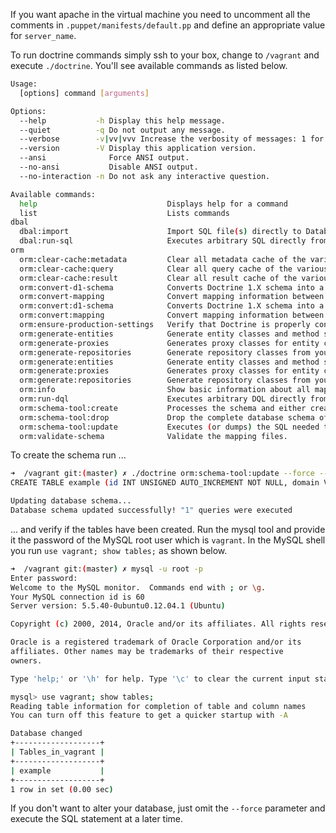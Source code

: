 If you want apache in the virtual machine you need to uncomment all the comments in `.puppet/manifests/default.pp` and define an appropriate value for `server_name`.

To run doctrine commands simply ssh to your box, change to `/vagrant` and execute `./doctrine`. You'll see available commands as listed below.

```bash
Usage:
  [options] command [arguments]

Options:
  --help           -h Display this help message.
  --quiet          -q Do not output any message.
  --verbose        -v|vv|vvv Increase the verbosity of messages: 1 for normal output, 2 for more verbose output and 3 for debug.
  --version        -V Display this application version.
  --ansi              Force ANSI output.
  --no-ansi           Disable ANSI output.
  --no-interaction -n Do not ask any interactive question.

Available commands:
  help                             Displays help for a command
  list                             Lists commands
dbal
  dbal:import                      Import SQL file(s) directly to Database.
  dbal:run-sql                     Executes arbitrary SQL directly from the command line.
orm
  orm:clear-cache:metadata         Clear all metadata cache of the various cache drivers.
  orm:clear-cache:query            Clear all query cache of the various cache drivers.
  orm:clear-cache:result           Clear all result cache of the various cache drivers.
  orm:convert-d1-schema            Converts Doctrine 1.X schema into a Doctrine 2.X schema.
  orm:convert-mapping              Convert mapping information between supported formats.
  orm:convert:d1-schema            Converts Doctrine 1.X schema into a Doctrine 2.X schema.
  orm:convert:mapping              Convert mapping information between supported formats.
  orm:ensure-production-settings   Verify that Doctrine is properly configured for a production environment.
  orm:generate-entities            Generate entity classes and method stubs from your mapping information.
  orm:generate-proxies             Generates proxy classes for entity classes.
  orm:generate-repositories        Generate repository classes from your mapping information.
  orm:generate:entities            Generate entity classes and method stubs from your mapping information.
  orm:generate:proxies             Generates proxy classes for entity classes.
  orm:generate:repositories        Generate repository classes from your mapping information.
  orm:info                         Show basic information about all mapped entities
  orm:run-dql                      Executes arbitrary DQL directly from the command line.
  orm:schema-tool:create           Processes the schema and either create it directly on EntityManager Storage Connection or generate the SQL output.
  orm:schema-tool:drop             Drop the complete database schema of EntityManager Storage Connection or generate the corresponding SQL output.
  orm:schema-tool:update           Executes (or dumps) the SQL needed to update the database schema to match the current mapping metadata.
  orm:validate-schema              Validate the mapping files.
```

To create the schema run ...

```bash
➜  /vagrant git:(master) ✗ ./doctrine orm:schema-tool:update --force --dump-sql
CREATE TABLE example (id INT UNSIGNED AUTO_INCREMENT NOT NULL, domain VARCHAR(255) NOT NULL, email VARCHAR(255) NOT NULL, PRIMARY KEY(id)) DEFAULT CHARACTER SET utf8 COLLATE utf8_unicode_ci ENGINE = InnoDB;

Updating database schema...
Database schema updated successfully! "1" queries were executed
```

... and verify if the tables have been created. Run the mysql tool and provide it the password of the MySQL root user which is `vagrant`. In the MySQL shell you run `use vagrant; show tables;` as shown below.

```bash
➜  /vagrant git:(master) ✗ mysql -u root -p
Enter password:
Welcome to the MySQL monitor.  Commands end with ; or \g.
Your MySQL connection id is 60
Server version: 5.5.40-0ubuntu0.12.04.1 (Ubuntu)

Copyright (c) 2000, 2014, Oracle and/or its affiliates. All rights reserved.

Oracle is a registered trademark of Oracle Corporation and/or its
affiliates. Other names may be trademarks of their respective
owners.

Type 'help;' or '\h' for help. Type '\c' to clear the current input statement.

mysql> use vagrant; show tables;
Reading table information for completion of table and column names
You can turn off this feature to get a quicker startup with -A

Database changed
+-------------------+
| Tables_in_vagrant |
+-------------------+
| example           |
+-------------------+
1 row in set (0.00 sec)
```

If you don't want to alter your database, just omit the `--force` parameter and execute the SQL statement at a later time.
